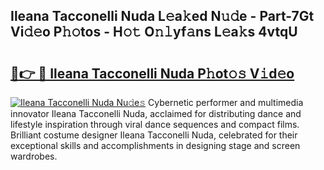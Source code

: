 ## Ileana Tacconelli Nuda L𝚎a𝚔ed N𝚞𝚍e - Part-7Gt Vi𝚍𝚎o P𝚑𝚘tos - H𝚘𝚝 O𝚗𝚕yf𝚊ns L𝚎a𝚔s 4vtqU

# <h2><a href="http://kf1q6h1.oniu.top/?m=Ileana+Tacconelli+Nuda">🔗👉 🔴 Ileana Tacconelli Nuda P𝚑ot𝚘𝚜 V𝚒d𝚎o</a></h2>

[![Ileana Tacconelli Nuda Nu𝚍e𝚜](https://i.imgur.com/0qMVB7G.gif)](http://kf1q6h1.oniu.top/?m=Ileana+Tacconelli+Nuda)
Cybernetic performer and multimedia innovator Ileana Tacconelli Nuda, acclaimed for distributing dance and lifestyle inspiration through viral dance sequences and compact films. Brilliant costume designer Ileana Tacconelli Nuda, celebrated for their exceptional skills and accomplishments in designing stage and screen wardrobes.  
